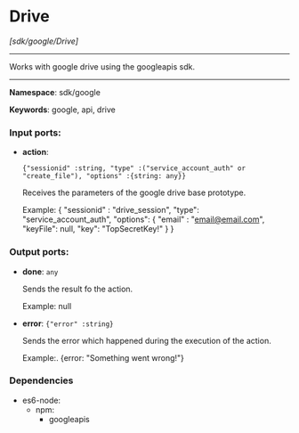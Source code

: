 # Drive

_[sdk/google/Drive]_

---

Works with google drive using the googleapis sdk.

---

__Namespace__: sdk/google

__Keywords__: google, api, drive

### Input ports:

* __action__: 
    ```
    {"sessionid" :string, "type" :("service_account_auth" or "create_file"), "options" :{string: any}}
    ```

    Receives the parameters of the google drive base prototype.
    
    Example: 
    {
      "sessionid" : "drive_session",
      "type": "service_account_auth",
      "options": {
         "email" : "email@email.com",
        "keyFile":  null,
         "key": "TopSecretKey!" 
      }
    }

### Output ports:

* __done__: ` any `

    Sends the result fo the action.
    
    Example:
    null


* __error__: ` {"error" :string} `

    Sends the error which happened during the execution of the action.
    
    Example:.
    {error: "Something went wrong!"}

### Dependencies

* es6-node:
    * npm:
        * googleapis

